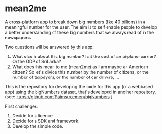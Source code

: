 # mean2me
A cross-platform app to break down big numbers (like 40 billions) in a meaningful number for the user.
The aim is to self enable people to develop a better understanding of these big numbers that we always read of in the newspapers.

Two questions will be answered by this app:
1. What else is about this big number? Is it the cost of an airplane-carrier? Or the GDP of SriLanka?
2. What does this mean to me (mean2me) as I am maybe an American citizen? So let's divide this number by the number of citizens, or the number of taxpayers, or the number of car drivers, ...

This is the repository for developing the code for this app (or a webbased app) using the bigNumbers dataset, that's developed in another repository. (see: https://github.com/Palmstroemen/bigNumbers )

First challenges: 
1. Decide for a licence
2. Decide for a SDK and framework.
3. Develop the simple code.
